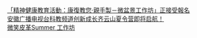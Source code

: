   
[「精神健康教育活動：康復教您‧親手製－微盆景工作坊」正接受報名](http://www.dianyue.me/archives/787/i7q8g7vtmwd98oce/)  
[安徽广播电视台科教频道创新成长齐云山夏令营即将启航！](http://www.dianyue.me/archives/578/g3o5yhbukv46cqqb/)  
[微笑皮革Summer 工作坊](http://www.dianyue.me/archives/774/hwzf47nqe9m9ji0i/)
